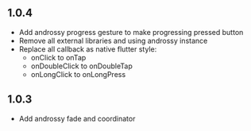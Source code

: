 ## 1.0.4

* Add androssy progress gesture to make progressing pressed button
* Remove all external libraries and using androssy instance
* Replace all callback as native flutter style:
    - onClick to onTap
    - onDoubleClick to onDoubleTap
    - onLongClick to onLongPress

## 1.0.3

* Add androssy fade and coordinator
